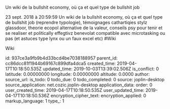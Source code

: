 Un wiki de la bullshit economy, où ça et quel type de bullshit job

23 sept. 2018 à 20:59:59
Un wiki de la bullshit economy, où ça et quel type de bullshit job
(reprendre typologie), témoignages cathartiqies stylz glassdoor, theorie
ecopol alternative de la valeur, conseils psy pour tenir et se realiser
et politically effegtivz benevolat compatible avec microtasking ou pas
(et astuces type lynx ou un faux excel etc) \#Wiki

Wiki


id: 937ce3a9fb9b4d33bcd4be7038188957
parent_id: cc86dcc81f1944b69167c899dfa4dca5
created_time: 2019-04-17T10:18:50.535Z
updated_time: 2019-10-03T13:39:02.506Z
is_conflict: 0
latitude: 0.00000000
longitude: 0.00000000
altitude: 0.0000
author: 
source_url: 
is_todo: 0
todo_due: 0
todo_completed: 0
source: joplin-desktop
source_application: net.cozic.joplin-desktop
application_data: 
order: 0
user_created_time: 2019-04-17T10:18:50.535Z
user_updated_time: 2019-04-17T10:18:50.536Z
encryption_cipher_text: 
encryption_applied: 0
markup_language: 1
type_: 1